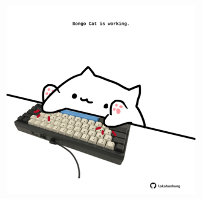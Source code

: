 <!-- built at 22/03/2023, 14:00:48 UTC -->
<p align="center">
  <img width="500" height="500" src="./ReadmeImage.svg">
</p>
